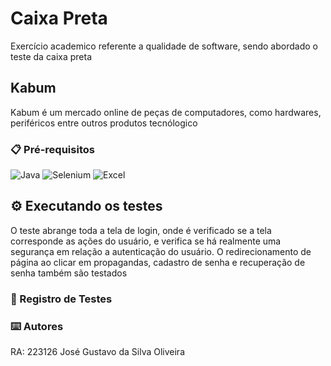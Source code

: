# Caixa Preta

Exercício academico referente a qualidade de software, sendo abordado o teste da caixa preta

## Kabum 

Kabum é um mercado online de peças de computadores, como hardwares, periféricos entre outros produtos tecnólogico


### 📋 Pré-requisitos

![Java](https://img.shields.io/badge/java-%23ED8B00.svg?style=for-the-badge&logo=openjdk&logoColor=white) 
![Selenium](https://img.shields.io/badge/Selenium-%2343B02A.svg?style=for-the-badge&logo=selenium&logoColor=white) 
![Excel](https://img.shields.io/badge/Excel-%217ACCFF.svg?style=for-the-badge&logo=microsoft-excel&logoColor=white)

## ⚙️ Executando os testes

O teste abrange toda a tela de login, onde é verificado se a tela corresponde as ações do usuário, e verifica se há realmente uma segurança em relação a autenticação do usuário. 
O redirecionamento de página ao clicar em propagandas, cadastro de senha e recuperação de senha também são testados

### 🔩 Registro de Testes


### ⌨️ Autores
RA: 223126
José Gustavo da Silva Oliveira